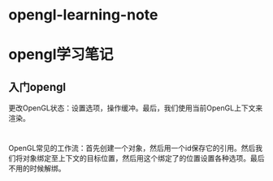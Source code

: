# opengl-learning-note
# opengl学习笔记
## 入门opengl
更改OpenGL状态：设置选项，操作缓冲。最后，我们使用当前OpenGL上下文来渲染。
# 
OpenGL常见的工作流：首先创建一个对象，然后用一个id保存它的引用。然后我们将对象绑定至上下文的目标位置，然后用这个绑定了的位置设置各种选项。最后不用的时候解绑。


